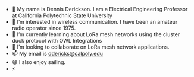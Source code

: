 - 👋 My name is Dennis Derickson.   I am a Electrical Engineering Professor at California Polytechnic State University
- 👀 I’m interested in wireless communication.   I have been an amateur radio operator since 1975.
- 🌱 I’m currently learning about LoRa mesh networks using the cluster duck protocol with OWL Integrations
- 💞️ I’m looking to collaborate on LoRa mesh network applications.
- 📫 My email is ddericks@calpoly.edu
- 😄 I also enjoy sailing.
- ⚡ 

<!---
dennisderickson/dennisderickson is a ✨ special ✨ repository because its `README.md` (this file) appears on your GitHub profile.
You can click the Preview link to take a look at your changes.
--->
